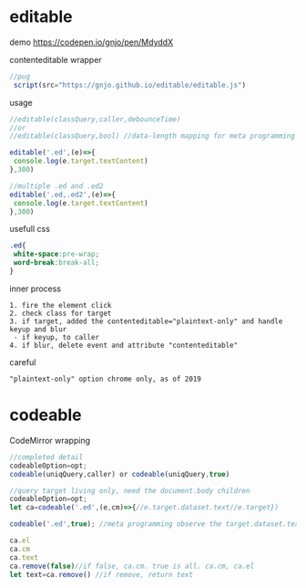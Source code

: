 # editable
demo https://codepen.io/gnjo/pen/MdyddX

contenteditable wrapper
```js
//pug
 script(src="https://gnjo.github.io/editable/editable.js")
```
usage
```js
//editable(classQuery,caller,debounceTime)
//or
//editable(classQuery,bool) //data-length mapping for meta programming

editable('.ed',(e)=>{
 console.log(e.target.textContent)
},300)
```
```js
//multiple .ed and .ed2
editable('.ed,.ed2',(e)=>{
 console.log(e.target.textContent)
},300)

```
usefull css
```css
.ed{
 white-space:pre-wrap;
 word-break:break-all;
} 
```
inner process
```
1. fire the element click
2. check class for target
3. if target, added the contenteditable="plaintext-only" and handle keyup and blur
 - if keyup, to caller
4. if blur, delete event and attribute "contenteditable"
```
careful
```
"plaintext-only" option chrome only, as of 2019
```
# codeable
CodeMirror wrapping

```js
//completed detail
codeableOption=opt;
codeable(uniqQuery,caller) or codeable(uniqQuery,true) 

//query target living only, need the document.body children
codeableOption=opt;
let ca=codeable('.ed',(e,cm)=>{//e.target.dataset.text//e.target})

codeable('.ed',true); //meta programming observe the target.dataset.text

ca.el
ca.cm
ca.text
ca.remove(false)//if false, ca.cm. true is all. ca.cm, ca.el 
let text=ca.remove() //if remove, return text
```


